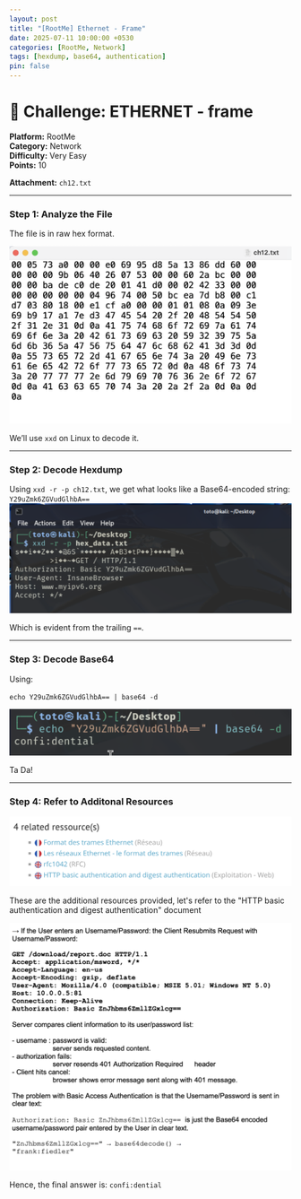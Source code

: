 ```yaml
---
layout: post
title: "[RootMe] Ethernet - Frame"
date: 2025-07-11 10:00:00 +0530
categories: [RootMe, Network]
tags: [hexdump, base64, authentication]
pin: false
---
```

# 🧩 Challenge: ETHERNET - frame

**Platform:** RootMe  
**Category:** Network  
**Difficulty:** Very Easy  
**Points:** 10  

**Attachment:** `ch12.txt`

---

### Step 1: Analyze the File

The file is in raw hex format.

![Hexdump](/assets/img/rootme/ethernet-frame/hexdump.png)

We’ll use `xxd` on Linux to decode it.

---

### Step 2: Decode Hexdump

Using `xxd -r -p ch12.txt`, we get what looks like a Base64-encoded string:
`Y29uZmk6ZGVudGlhbA==`
![DecodedDump](assets/img/rootme/ethernet-frame/xxd_decoded.png)

Which is evident from the trailing `==`.

---

### Step 3: Decode Base64

Using:

`echo Y29uZmk6ZGVudGlhbA== | base64 -d`

![Base64Decoded](assets/img/rootme/ethernet-frame/base_decoded.png)

Ta Da!

---

### Step 4: Refer to Additonal Resources

![resources](assets/img/rootme/ethernet-frame/resources.png)

These are the additional resources provided, let's refer to the 
"HTTP basic authentication and digest authentication" document

![digestauth](assets/img/rootme/ethernet-frame/digest_auth.png)

Hence, the final answer is: `confi:dential`


